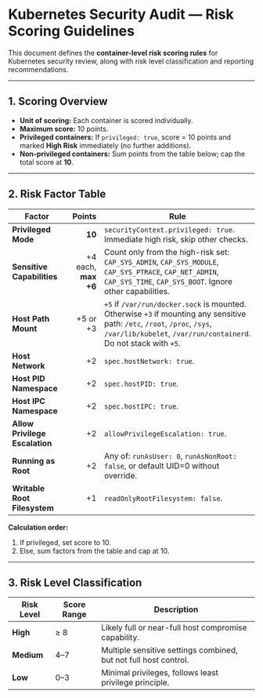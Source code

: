 # Kubernetes Security Audit — Risk Scoring Guidelines

This document defines the **container-level risk scoring rules** for Kubernetes security review, along with risk level classification and reporting recommendations.

---

## 1. Scoring Overview

- **Unit of scoring:** Each container is scored individually.
- **Maximum score:** 10 points.
- **Privileged containers:** If `privileged: true`, score = 10 points and marked **High Risk** immediately (no further additions).
- **Non-privileged containers:** Sum points from the table below; cap the total score at **10**.

---

## 2. Risk Factor Table

| Factor | Points | Rule |
|--------|-------:|------|
| **Privileged Mode** | **10** | `securityContext.privileged: true`. Immediate high risk, skip other checks. |
| **Sensitive Capabilities** | +4 each, **max +6** | Count only from the high-risk set: `CAP_SYS_ADMIN`, `CAP_SYS_MODULE`, `CAP_SYS_PTRACE`, `CAP_NET_ADMIN`, `CAP_SYS_TIME`, `CAP_SYS_BOOT`. Ignore other capabilities. |
| **Host Path Mount** | +5 or +3 | `+5` if `/var/run/docker.sock` is mounted. Otherwise `+3` if mounting any sensitive path: `/etc`, `/root`, `/proc`, `/sys`, `/var/lib/kubelet`, `/var/run/containerd`. Do not stack with `+5`. |
| **Host Network** | +2 | `spec.hostNetwork: true`. |
| **Host PID Namespace** | +2 | `spec.hostPID: true`. |
| **Host IPC Namespace** | +2 | `spec.hostIPC: true`. |
| **Allow Privilege Escalation** | +2 | `allowPrivilegeEscalation: true`. |
| **Running as Root** | +2 | Any of: `runAsUser: 0`, `runAsNonRoot: false`, or default UID=0 without override. |
| **Writable Root Filesystem** | +1 | `readOnlyRootFilesystem: false`. |

**Calculation order:**
1. If privileged, set score to 10.
2. Else, sum factors from the table and cap at 10.

---

## 3. Risk Level Classification

| Risk Level | Score Range | Description |
|------------|-------------|-------------|
| **High** | ≥ 8 | Likely full or near-full host compromise capability. |
| **Medium** | 4–7 | Multiple sensitive settings combined, but not full host control. |
| **Low** | 0–3 | Minimal privileges, follows least privilege principle. |


